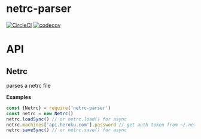 # netrc-parser

[![CircleCI](https://circleci.com/gh/jdxcode/node-netrc-parser/tree/master.svg?style=svg)](https://circleci.com/gh/jdxcode/node-netrc-parser/tree/master)
[![codecov](https://codecov.io/gh/jdxcode/node-netrc-parser/branch/master/graph/badge.svg)](https://codecov.io/gh/jdxcode/node-netrc-parser)

# API

## Netrc

parses a netrc file

**Examples**

```javascript
const {Netrc} = require('netrc-parser')
const netrc = new Netrc()
netrc.loadSync() // or netrc.load() for async
netrc.machines['api.heroku.com'].password // get auth token from ~/.netrc
netrc.saveSync() // or netrc.save() for async
```
